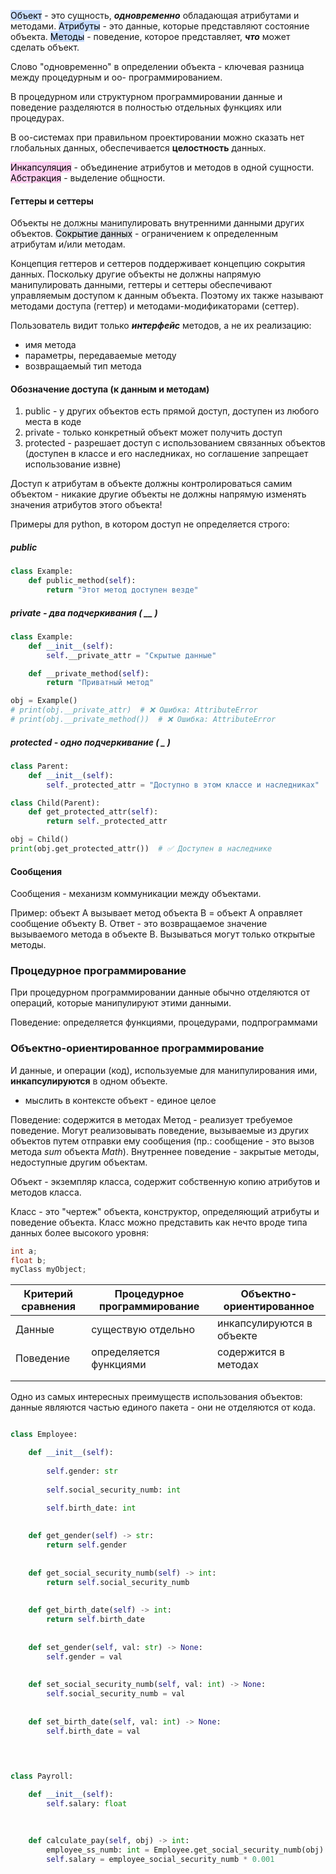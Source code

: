 
<mark style="background: #ADCCFFA6;">Объект</mark> - это сущность, ***одновременно*** обладающая атрибутами и методами.
<mark style="background: #ADCCFFA6;">Атрибуты</mark> - это данные, которые представляют состояние объекта.
<mark style="background: #ADCCFFA6;">Методы</mark> - поведение, которое представляет, ***что*** может сделать объект.

Слово "одновременно" в определении объекта - ключевая разница между процедурным и оо- программированием.

В процедурном или структурном программировании данные и поведение разделяются в полностью отдельных функциях или процедурах.

В оо-системах при правильном проектировании можно сказать нет глобальных данных, обеспечивается **целостность** данных.


<mark style="background: #FFB8EBA6;">Инкапсуляция</mark> - объединение атрибутов и методов в одной сущности.
<mark style="background: #FFB8EBA6;">Абстракция</mark> - выделение общности.



#### Геттеры и сеттеры
Объекты не должны манипулировать внутренними данными других объектов.
<mark style="background: #CACFD9A6;">Сокрытие данных</mark> - ограничением к определенным атрибутам и/или методам.


Концепция геттеров и сеттеров поддерживает концепцию сокрытия данных. Поскольку другие объекты не должны напрямую манипулировать данными, геттеры и сеттеры обеспечивают управляемым доступом к данным объекта. Поэтому их также называют методами доступа (геттер) и методами-модификаторами (сеттер).

Пользователь видит только ***интерфейс*** методов, а не их реализацию:
- имя метода
- параметры, передаваемые методу
- возвращаемый тип метода



#### Обозначение доступа (к данным и методам)

1. public - у других объектов есть прямой доступ, доступен из любого места в коде
2. private - только конкретный объект может получить доступ 
3. protected - разрешает доступ с использованием связанных объектов (доступен в классе и его наследниках, но соглашение запрещает использование извне)

Доступ к атрибутам в объекте должны контролироваться самим объектом - никакие другие объекты не должны напрямую изменять значения атрибутов этого объекта!

Примеры для python, в котором доступ не определяется строго:

##### public
```python
class Example:
    def public_method(self):
        return "Этот метод доступен везде"
```

##### private - два подчеркивания ( __ )
```python
class Example:
    def __init__(self):
        self.__private_attr = "Скрытые данные"

    def __private_method(self):
        return "Приватный метод"

obj = Example()
# print(obj.__private_attr)  # ❌ Ошибка: AttributeError
# print(obj.__private_method())  # ❌ Ошибка: AttributeError
```

##### protected - одно подчеркивание ( _ )
```python
class Parent:
    def __init__(self):
        self._protected_attr = "Доступно в этом классе и наследниках"

class Child(Parent):
    def get_protected_attr(self):
        return self._protected_attr 

obj = Child()
print(obj.get_protected_attr())  # ✅ Доступен в наследнике
```


#### Сообщения

Сообщения - механизм коммуникации между объектами.

Пример: объект А вызывает метод объекта В = объект А оправляет сообщение объекту В. Ответ - это возвращаемое значение вызываемого метода в объекте В. Вызываться могут только открытые методы. 


### Процедурное программирование 

При процедурном программировании данные обычно отделяются от операций, которые манипулируют этими данными.

Поведение: определяется функциями, процедурами, подпрограммами


### Объектно-ориентированное программирование

И данные, и операции (код), используемые для манипулирования ими, **инкапсулируются** в одном объекте.

* мыслить в контексте объект - единое целое

Поведение: содержится в методах
Метод - реализует требуемое поведение. Могут реализовывать поведение, вызываемые из других объектов путем отправки ему сообщения (пр.: сообщение - это вызов метода *sum* объекта *Math*).
Внутреннее поведение - закрытые методы, недоступные другим объектам.

Объект - экземпляр класса, содержит собственную копию атрибутов и методов класса.

Класс - это "чертеж" объекта, конструктор, определяющий атрибуты и поведение объекта.
Класс можно представить как нечто вроде типа данных более высокого уровня:

```java
int a;
float b;
myClass myObject;
```





| **Критерий сравнения** | **Процедурное программирование** | **Объектно-ориентированное**  |
| ------------------ | ---------------------------- | ------------------------- |
| Данные             | существую отдельно           | инкапсулируются в объекте |
| Поведение          | определяется функциями       | содержится в методах      |
|                    |                              |                           |
|                    |                              |                           |

Одно из самых интересных преимуществ использования объектов: данные являются частью единого пакета - они не отделяются от кода.


```python 

class Employee:

	def __init__(self):
	
		self.gender: str
		
		self.social_security_numb: int
		
		self.birth_date: int

  
	def get_gender(self) -> str:
		return self.gender
		
	
	def get_social_security_numb(self) -> int:
		return self.social_security_numb
		
	
	def get_birth_date(self) -> int:
		return self.birth_date
	
	
	def set_gender(self, val: str) -> None:
		self.gender = val
	
	
	def set_social_security_numb(self, val: int) -> None:
		self.social_security_numb = val
	
	
	def set_birth_date(self, val: int) -> None:
		self.birth_date = val

  
  

class Payroll:

	def __init__(self):
		self.salary: float
	
	  
	
	def calculate_pay(self, obj) -> int:
		employee_ss_numb: int = Employee.get_social_security_numb(obj)
		self.salary = employee_social_security_numb * 0.001

```

